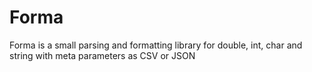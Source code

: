 # Forma
Forma is a small parsing and formatting library for double, int, char and string with meta parameters as CSV or JSON
